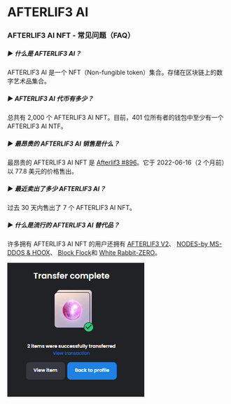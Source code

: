 # AFTERLIF3 AI

### AFTERLIF3 AI NFT - 常见问题（FAQ）

##### ▶ 什么是 AFTERLIF3 AI？

AFTERLIF3 AI 是一个 NFT（Non-fungible token）集合。存储在区块链上的数字艺术品集合。

##### ▶ AFTERLIF3 AI 代币有多少？

总共有 2,000 个 AFTERLIF3 AI NFT。目前，401 位所有者的钱包中至少有一个 AFTERLIF3 AI NTF。

##### ▶ 最昂贵的 AFTERLIF3 AI 销售是什么？

最昂贵的 AFTERLIF3 AI NFT 是 [Afterlif3 #896](https://www.nft-stats.com/asset/0x23dd9045c48d86c99bfdd9316a1ca636f06066ef/896)。它于 2022-06-16（2 个月前）以 77.8 美元的价格售出。

##### ▶ 最近卖出了多少 AFTERLIF3 AI？

过去 30 天内售出了 7 个 AFTERLIF3 AI NFT。

##### ▶ 什么是流行的 AFTERLIF3 AI 替代品？

许多拥有 AFTERLIF3 AI NFT 的用户还拥有 [AFTERLIF3 V2](https://www.nft-stats.com/collection/afterlif3-v2)、 [NODES-by MS-DDOS & HOOX](https://www.nft-stats.com/collection/nodes-onchain)、 [Block Flock](https://www.nft-stats.com/collection/block-flock)和 [White Rabbit-ZERO](https://www.nft-stats.com/collection/whiterabbitzero)。

![FYrV4hpXEAYTCsg](FYrV4hpXEAYTCsg.png)

